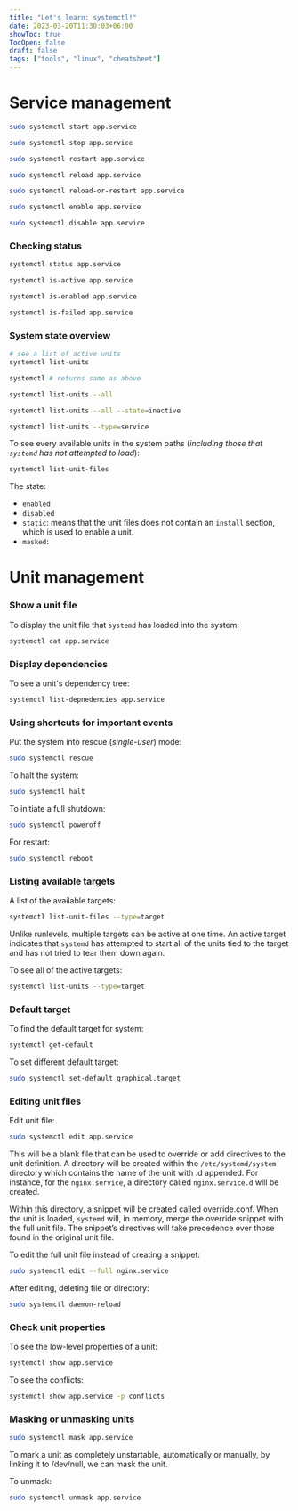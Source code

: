 ```yaml
---
title: "Let's learn: systemctl!"
date: 2023-03-20T11:30:03+06:00
showToc: true
TocOpen: false
draft: false
tags: ["tools", "linux", "cheatsheet"]
---
```


# Service management

```bash
sudo systemctl start app.service

sudo systemctl stop app.service

sudo systemctl restart app.service

sudo systemctl reload app.service

sudo systemctl reload-or-restart app.service

sudo systemctl enable app.service

sudo systemctl disable app.service
```

### Checking status

```bash
systemctl status app.service

systemctl is-active app.service

systemctl is-enabled app.service

systemctl is-failed app.service
```

### System state overview

```bash
# see a list of active units
systemctl list-units

systemctl # returns same as above

systemctl list-units --all

systemctl list-units --all --state=inactive

systemctl list-units --type=service
```

To see every available units in the system paths (*including those that `systemd` has not attempted to load*):

```bash
systemctl list-unit-files
```

The state:

- `enabled`
- `disabled`
- `static`: means that the unit files does not contain an `install` section, which is used to enable a unit.
- `masked`:

# Unit management

### Show a unit file

To display the unit file that `systemd` has loaded into the system:

```bash
systemctl cat app.service
```

### Display dependencies

To see a unit's dependency tree:

```bash
systemctl list-depnedencies app.service
```

### Using shortcuts for important events

Put the system into rescue (*single-user*) mode:

```bash
sudo systemctl rescue
```

To halt the system:

```bash
sudo systemctl halt
```

To initiate a full shutdown:

```bash
sudo systemctl poweroff
```

For restart:

```bash
sudo systemctl reboot
```

### Listing available targets

A list of the available targets:

```bash
systemctl list-unit-files --type=target
```

Unlike runlevels, multiple targets can be active at one time. An active target indicates that `systemd` has attempted to start all of the units tied to the target and has not tried to tear them down again.

To see all of the active targets:

```bash
systemctl list-units --type=target
```

### Default target

To find the default target for system:

```bash
systemctl get-default
```

To set different default target:

```bash
sudo systemctl set-default graphical.target
```

### Editing unit files

Edit unit file:

```bash
sudo systemctl edit app.service
```

This will be a blank file that can be used to override or add directives to the unit definition. A directory will be created within the `/etc/systemd/system` directory which contains the name of the unit with .d appended. For instance, for the `nginx.service`, a directory called `nginx.service.d` will be created.

Within this directory, a snippet will be created called override.conf. When the unit is loaded, `systemd` will, in memory, merge the override snippet with the full unit file. The snippet’s directives will take precedence over those found in the original unit file.

To edit the full unit file instead of creating a snippet:

```bash
sudo systemctl edit --full nginx.service
```

After editing, deleting file or directory:

```bash
sudo systemctl daemon-reload
```

### Check unit properties

To see the low-level properties of a unit:

```bash
systemctl show app.service
```

To see the conflicts:

```bash
systemctl show app.service -p conflicts
```

### Masking or unmasking units

```bash
sudo systemctl mask app.service
```

To mark a unit as completely unstartable, automatically or manually, by linking it to /dev/null, we can mask the unit.

To unmask:

```bash
sudo systemctl unmask app.service
